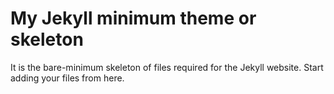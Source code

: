# My Jekyll minimum theme or skeleton

It is the bare-minimum skeleton of files required for the Jekyll website.
Start adding your files from here.
